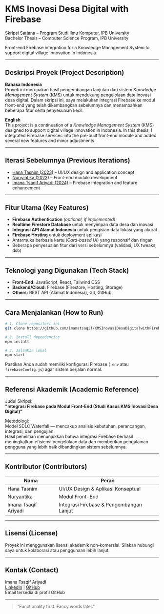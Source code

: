 # KMS Inovasi Desa Digital with Firebase

Skripsi Sarjana – Program Studi Ilmu Komputer, IPB University  
Bachelor Thesis – Computer Science Program, IPB University

Front-end Firebase integration for a Knowledge Management System to support digital village innovation in Indonesia.

---

## Deskripsi Proyek (Project Description)

**Bahasa Indonesia**  
Proyek ini merupakan hasil pengembangan lanjutan dari sistem *Knowledge Management System* (KMS) untuk mendukung pengelolaan data inovasi desa digital. Dalam skripsi ini, saya melakukan integrasi Firebase ke modul front-end yang telah dikembangkan sebelumnya dan menambahkan beberapa fitur serta penyesuaian kecil.

**English**  
This project is a continuation of a *Knowledge Management System* (KMS) designed to support digital village innovation in Indonesia. In this thesis, I integrated Firebase services into the pre-built front-end module and added several new features and minor adjustments.

---

## Iterasi Sebelumnya (Previous Iterations)

-  [Hana Tasnim (2023)]([https://github.com/](https://www.linkedin.com/in/hanatasnim/)) – UI/UX design and application concept  
-  [Nuryantika (2023)](https://github.com/fitrianurynt/desa-digital) – Front-end module development  
-  [Imana Tsaqif Ariyadi (2024)](https://github.com/imanatsaqif/KMSInovasiDesaDigitalwithFirebase) – Firebase integration and feature enhancement

---

## Fitur Utama (Key Features)

- **Firebase Authentication** *(optional, if implemented)*
- **Realtime Firestore Database** untuk menyimpan data desa dan inovasi
- **Integrasi API Alamat Indonesia** untuk pengisian data lokasi yang akurat
- **Firebase Hosting** untuk deployment aplikasi
- Antarmuka berbasis kartu (*Card-based UI*) yang responsif dan ringan
- Beberapa penyesuaian fitur dari versi sebelumnya (validasi, UX tweaks, dsb)

---

##  Teknologi yang Digunakan (Tech Stack)

- **Front-End:** JavaScript, React, Tailwind CSS  
- **Backend/Cloud:** Firebase (Firestore, Hosting, Storage)  
- **Others:** REST API (Alamat Indonesia), Git, GitHub

---


## Cara Menjalankan (How to Run)

```bash
# 1. Clone repositori ini
git clone https://github.com/imanatsaqif/KMSInovasiDesaDigitalwithFirebase

# 2. Install dependencies
npm install

# 3. Jalankan lokal
npm start
```

Pastikan Anda sudah memiliki konfigurasi Firebase (`.env` atau `firebaseConfig.js`) agar sistem berjalan normal.

---

## Referensi Akademik (Academic Reference)

Judul Skripsi:  
**"Integrasi Firebase pada Modul Front-End (Studi Kasus KMS Inovasi Desa Digital)"**

Metodologi:  
Model SDLC Waterfall — mencakup analisis kebutuhan, perancangan, integrasi, dan pengujian.  
Hasil penelitian menunjukkan bahwa integrasi Firebase berhasil meningkatkan efisiensi pengelolaan data dan memberikan pengalaman pengguna yang lebih baik dibandingkan sistem sebelumnya.

---

## Kontributor (Contributors)

| Nama                | Peran                                |
|---------------------|----------------------------------------|
| Hana Tasnim         | UI/UX Design & Aplikasi Konseptual     |
| Nuryantika          | Modul Front-End                        |
| Imana Tsaqif Ariyadi| Integrasi Firebase & Pengembangan Lanjut |

---

## Lisensi (License)

Proyek ini menggunakan lisensi akademik non-komersial. Silakan hubungi saya untuk kolaborasi atau penggunaan lebih lanjut.

---

## Kontak (Contact)

Imana Tsaqif Ariyadi  
[LinkedIn](https://linkedin.com/in/imanatsaqif) | [GitHub](https://github.com/imanatsaqif)  
Email tersedia di profil GitHub

---

> "Functionality first. Fancy words later."
